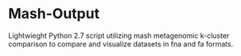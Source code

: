 # Mash-Output
Lightwieght Python 2.7 script utilizing mash metagenomic k-cluster comparison to compare and visualize datasets in fna and fa formats.
